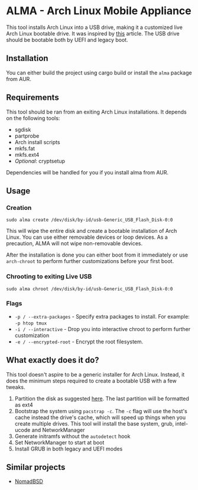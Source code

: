 # ALMA - Arch Linux Mobile Appliance

This tool installs Arch Linux into a USB drive, making it a customized live Arch Linux bootable
drive. It was inspired by [this](http://valleycat.org/linux/arch-usb.html) article. The USB drive
should be bootable both by UEFI and legacy boot.

## Installation

You can either build the project using cargo build or install the `alma` package from AUR.

## Requirements

This tool should be ran from an exiting Arch Linux installations. It depends on the following tools:

* sgdisk
* partprobe
* Arch install scripts
* mkfs.fat
* mkfs.ext4
* *Optional*: cryptsetup

Dependencies will be handled for you if you install alma from AUR.

## Usage

### Creation
``` shell
sudo alma create /dev/disk/by-id/usb-Generic_USB_Flash_Disk-0:0
```

This will wipe the entire disk and create a bootable installation of Arch Linux. You can use either
removable devices or loop devices. As a precaution, ALMA will not wipe non-removable devices.

After the installation is done you can either boot from it immediately or use `arch-chroot` to
perform further customizations before your first boot.

### Chrooting to exiting Live USB

``` shell
sudo alma chroot /dev/disk/by-id/usb-Generic_USB_Flash_Disk-0:0
```

### Flags
* `-p / --extra-packages` - Specify extra packages to install. For example: `-p htop tmux`
* `-i / --interactive` - Drop you into interactive chroot to perform further customization
* `-e / --encrypted-root` - Encrypt the root filesystem.

## What exactly does it do?

This tool doesn't aspire to be a generic installer for Arch Linux. Instead, it does the minimum
steps required to create a bootable USB with a few tweaks.

1. Partition the disk as suggested [here](http://valleycat.org/linux/arch-usb.html). The last
   partition will be formatted as ext4
1. Bootstrap the system using `pacstrap -c`. The `-c` flag will use the host's cache instead the
drive's cache, which will speed up things when you create multiple drives. This tool will install
the base system, grub, intel-ucode and NetworkManager
1. Generate initramfs without the `autodetect` hook
1. Set NetworkManager to start at boot
1. Install GRUB in both legacy and UEFI modes

## Similar projects

* [NomadBSD](http://nomadbsd.org/)
